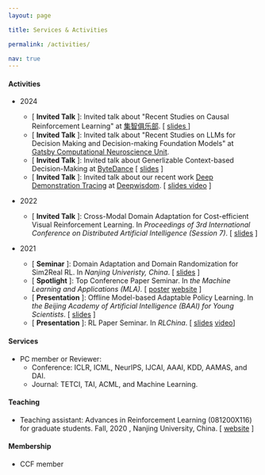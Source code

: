 ```yaml
---
layout: page

title: Services & Activities

permalink: /activities/

nav: true
---
```

#### Activities
- 2024
  - [ **Invited Talk** ]: Invited talk about "Recent Studies on Causal Reinforcement Learning" at [集智俱乐部](https://pattern.swarma.org/study_group_issue/761). [ [slides ](../assets/slides/jizhi-tutorial-causal-RL.pdf)]
  - [ **Invited Talk** ]: Invited talk about "Recent Studies on LLMs for Decision Making and Decision-making Foundation Models" at [Gatsby Computational Neuroscience Unit](https://www.ucl.ac.uk/gatsby).
  - [ **Invited Talk** ]: 
  Invited talk about Generlizable Context-based Decision-Making at [ByteDance](https://www.bytedance.com/en)
  [ [slides](../assets/slides/icml-bytedance.pdf) ]
  - [ **Invited Talk** ]: 
  Invited talk about our recent work [Deep Demonstration Tracing](https://osil-ddt.github.io) at [Deepwisdom](https://www.deepwisdom.ai).
  [ [ slides ](../assets/slides/icml-bytedance.pdf) [video](https://deepwisdom.feishu.cn/file/BjwjbPMAOoOXOoxi79kcnzcxnLe?from=from_copylink) ]

- 2022
  - [ **Invited Talk** ]:
    Cross-Modal Domain Adaptation for Cost-efficient Visual Reinforcement Learning.
    In *Proceedings of 3rd International Conference on Distributed Artificial Intelligence (Session 7)*. [ [slides](../assets/slides/CODAS-20mins.pdf) ]
- 2021
  - [ **Seminar** ]:
    Domain Adaptation and Domain Randomization for Sim2Real RL.
    In *Nanjing Univeristy, China*. [ [slides](../assets/slides/Domain-Adaptation-and-Domain-Randomization-for-Sim2Real-RL.pdf) ]
  - [ **Spotlight** ]:
    Top Conference Paper Seminar.
    In *the Machine Learning and Applications (MLA).* [ [poster](../assets/poster/maple-mla.pdf) [website](http://parnec.nuaa.edu.cn/mla21/?a8Yh71HlwcgR=1647489465697#/home) ]
  - [ **Presentation** ]:
    Offline Model-based Adaptable Policy Learning.
    In *the Beijing Academy of Artificial Intelligence (BAAI) for Young Scientists*. [ [slides](../assets/slides/MAPLE-baai-15mins.pdf) ]
  - [ **Presentation** ]:
    RL Paper Seminar.
    In *RLChina*. [ [slides](../assets/slides/MAPLE-baai-15mins.pdf) [video](https://www.bilibili.com/video/BV1EF411q752?from=search&seid=2441940403593061439)]

#### Services

- PC member or Reviewer: 
  - Conference: ICLR, ICML, NeurIPS, IJCAI, AAAI, KDD, AAMAS, and DAI.
  - Journal: TETCI, TAI, ACML, and Machine Learning.

#### Teaching

- Teaching assistant:  Advances in  Reinforcement Learning (081200X116) for graduate students. Fall, 2020 , Nanjing University, China. [ [website](https://www.lamda.nju.edu.cn/introRL/?AspxAutoDetectCookieSupport=1) ]

#### Membership

- CCF member
